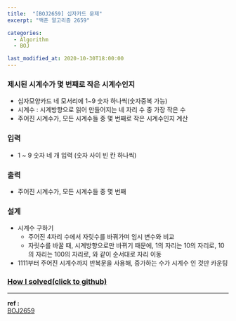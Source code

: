 ```yaml
---
title:  "[BOJ2659] 십자카드 문제"
excerpt: "백준 알고리즘 2659"

categories:
  - Algorithm
  - BOJ

last_modified_at: 2020-10-30T18:00:00
---
```


### 제시된 시계수가 몇 번째로 작은 시계수인지
- 십자모양카드 네 모서리에 1~9 숫자 하나씩(숫자중복 가능)
- 시계수 : 시계방향으로 읽어 만들어지는 네 자리 수 중 가장 작은 수
- 주어진 시계수가, 모든 시계수들 중 몇 번째로 작은 시계수인지 계산

### 입력
- 1 ~ 9 숫자 네 개 입력 (숫자 사이 빈 칸 하나씩)

### 출력
- 주어진 시계수가, 모든 시계수들 중 몇 번째

### 설계
- 시계수 구하기
  - 주어진 4자리 수에서 자릿수를 바꿔가며 임시 변수와 비교
  - 자릿수를 바꿀 때, 시계방향으로만 바뀌기 때문에, 1의 자리는 10의 자리로, 10의 자리는 100의 자리로, 와 같이 순서대로 자리 이동
- 1111부터 주어진 시계수까지 반복문을 사용해, 증가하는 수가 시계수 인 것만 카운팅



### [How I solved(click to github)](https://github.com/mindflip/Algorithm_BOJ/blob/master/boj2659.cpp)

----
**ref :**  
[BOJ2659](https://www.acmicpc.net/problem/2659)
